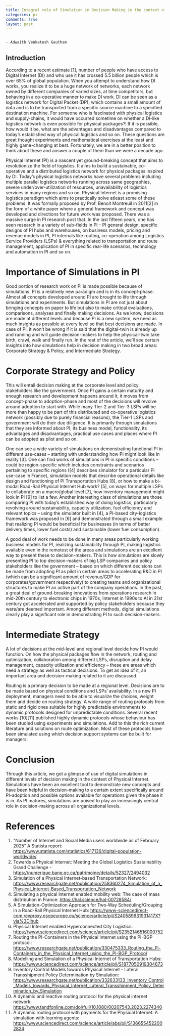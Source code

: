 ```yaml
---
title: Integral role of Simulation in Decision Making in the context of Physical Internet
categories: pi
comments: true
layout: post
---
```

                                                                                                                            - Adwaith Venkatesh Gautham
## Introduction

According to a recent estimate [1], number of people who have access to Digital Internet (DI) and who use it has crossed 5.5 billion people which is over 65% of global population. When you attempt to understand how DI works, you realize it to be a huge network of networks, each network owned by different companies of varied sizes, at time competitors, but behaving in a co-operative manner to make DI work. DI can be seen as a logistics network for Digital Packet (DP), which contains a small amount of data and is to be transported from a specific source machine to a specified destination machine. For someone who is fascinated with physical logistics and supply-chains, it would have occurred sometime on whether a DI-like logistics network is even possible for physical packages?! If it is possible, how would it be, what are the advantages and disadvantages compared to today’s established way of physical logistics and so on. These questions are great thought experiments and mathematical exercises at the least and highly game-changing at best. Fortunately, we are in a better position to think about these and answer a couple of them than we were a decade ago.

Physical Internet (PI) is a nascent yet ground-breaking concept that aims to revolutionize the field of logistics. It aims to build a sustainable, co-operative and a distributed logistics network for physical packages inspired by DI. Today’s physical logistics networks have several problems including multiple parallel logistics networks running across same geographies, severe under/over-utilization of resources, unavailability of logistics services in many regions and so on. Physical Internet is a promising logistics paradigm which aims to practically solve atleast some of these problems. It was formally proposed by Prof. Benoit Montreuil in 2011[2] in the form of a white paper where a general framework and concept was developed and directions for future work was proposed. There was a massive surge in PI research post that. In the last fifteen years, one has seen research in a variety of sub-fields in PI – PI general design, specific designs of PI hubs and warehouses, on business models, pricing and revenue models in PI, PI internals like routing, co-operation among Logistics Service Providers (LSPs) & everything related to transportation and route management, application of PI in specific real-life scenarios, technology and automation in PI and so on.

# Importance of Simulations in PI

Good portion of research work on PI is made possible because of simulations. PI is a relatively new paradigm and is in its concept-phase. Almost all concepts developed around PI are brought to life through simulations and experiments. But simulations in PI are not just about bringing concepts on paper to life but also to make critical evaluations, comparisons, analyses and finally making decisions. As we know, decisions are made at different levels and because PI is a new system, we need as much insights as possible at every level so that best decisions are made. In case of PI, it won’t be wrong if it is said that the digital-twin is already up and running and will guide decision-makers to help the physical-twin take birth, crawl, walk and finally run. In the rest of the article, we’ll see certain insights into how simulations help in decision making in two broad areas: Corporate Strategy & Policy, and Intermediate Strategy.

# Corporate Strategy and Policy

This will entail decision making at the corporate level and policy stakeholders like the government. Once PI gains a certain maturity and enough research and development happens around it, it moves from concept-phase to adoption-phase and most of the decisions will revolve around adoption to start with. While many Tier-2 and Tier-3 LSPs will be more than happy to be part of this distributed and co-operative logistics network (possibly due to purely financial reasons), the Tier-1 LSPs and government will do their due diligence. It is primarily through simulations that they are informed about PI, its business model, functionality, its advantages and disadvantages, practical use cases and places where PI can be adopted as pilot and so on.

One can see a wide variety of simulations on demonstrating functional PI in different use-cases – starting with understanding how PI might look like in reality [3]. One can find works of simulations in PI in specific conditions – could be region-specific which includes constraints and scenarios pertaining to specific regions ([4] describes simulator for a particular PI use-case in France), simulation models that describe operational details like design and functioning of PI Transportation Hubs [8], or how to make a bi-modal Road-Rail Physical Internet Hub work? [5], on ways for multiple LSPs to collaborate on a macro/global level [7], how inventory management might look in PI [9] to list a few. Another interesting class of simulations are those comparing PI with today’s established way of doing logistics, particularly revolving around sustainability, capacity utilization, fuel efficiency and relevant topics – using the simulator built in [4], a PI-based city-logistics framework was proposed in [6] and demonstrated through a small example that realizing PI would be beneficial for businesses (in terms of better delivery times, lower fuel costs) and sustainable (lower fuel consumption).

A good deal of work needs to be done in many areas particularly working business models for PI, realizing sustainability through PI, making logistics available even in the remotest of the areas and simulations are an excellent way to present these to decision-makers. This is how simulations are slowly presenting PI to top decision-makers of big LSP companies and policy stakeholders like the government – based on which different decisions can be made from adopting PI as pilot in certain areas to accelerating R&D in PI (which can be a significant amount of revenue/GDP for corporates/government respectively) to creating teams and organizational structures to make PI an active part of the company operations. In the past, a great deal of ground-breaking innovations from operations research in mid-20th century to electronic chips in 1970s, Internet in 1990s to AI in 21st century got accelerated and supported by policy stakeholders because they were/are deemed important. Among different methods, digital simulations clearly play a significant role in demonstrating PI to such decision-makers.

# Intermediate Strategy

A lot of decisions at the mid-level and regional level decide how PI would function. On how the physical packages flow in the network, routing and optimization, collaboration among different LSPs, disruption and delay management, capacity utilization and efficiency – these are areas which need a strategy as well as tactical decisions. To get an idea of it, an important area and decision-making related to it are discussed.

Routing is a primary decision to be made at a regional level. Decisions are to be made based on physical conditions and LSPs’ availability. In a new PI deployment, managers need to be able to visualize the choices, weight them and decide on routing strategy. A wide range of routing protocols from static and rigid ones suitable for highly predictable environments to dynamic protocols designed for unpredictable conditions. Several recent works [10][11] published highly dynamic protocols whose behaviour has been studied using experiments and simulations. Add to this the rich current literature and solutions on route optimization. Most of these protocols have been simulated using which decision support systems can be built for managers.

# Conclusion

Through this article, we got a glimpse of use of digital simulations in different levels of decision making in the context of Physical Internet. Simulations have been an excellent tool to demonstrate new concepts and have been helpful in decision-making to a certain extent specifically around PI-adoption and possible options available for operations given the phase it is in. As PI matures, simulations are poised to play an increasingly central role in decision-making across all organizational levels.

# References

1. “Number of Internet and Social Media users worldwide as of February 2025” A Statista report: https://www.statista.com/statistics/617136/digital-population-worldwide/
2. Towards a Physical Internet: Meeting the Global Logistics Sustainability Grand Challenge - https://numerique.banq.qc.ca/patrimoine/details/52327/2494032
3. Simulation of a Physical Internet-based Transportation Network: https://www.researchgate.net/publication/258360274_Simulation_of_a_Physical_Internet-Based_Transportation_Network
4. Simulating a physical internet enabled mobility web: The case of mass distribution in France: https://hal.science/hal-00728584/
5. A Simulation-Optimization Approach for Two-Way Scheduling/Grouping in a Road-Rail Physical Internet Hub: https://www-sciencedirect-com.revproxy.escpeurope.eu/science/article/pii/S240589631931417X?via%3Dihub
6. Physical Internet enabled Hyperconnected City Logistics: https://www.sciencedirect.com/science/article/pii/S2352146516000752
7. Routing the PI-Containers in the Physical Internet using the PI-BGP protocol: https://www.researchgate.net/publication/330475333_Routing_the_Pi-Containers_in_the_Physical_Internet_using_the_PI-BGP_Protocol
8. Modelling and Simulation of a Physical Internet of Transportation Hubs: https://www.sciencedirect.com/science/article/pii/S1877050919304673
9. Inventory Control Models towards Physical Internet - Lateral Transshipment Policy Determination by Simulation: https://www.researchgate.net/publication/332633133_Inventory_Control_Models_towards_Physical_Internet_Lateral_Transshipment_Policy_Determination_by_Simulation
10. A dynamic and reactive routing protocol for the physical internet network: https://www.tandfonline.com/doi/full/10.1080/00207543.2023.2274340
11. A dynamic routing protocol with payments for the Physical Internet: A simulation with learning agents: https://www.sciencedirect.com/science/article/abs/pii/S1366554522002824

